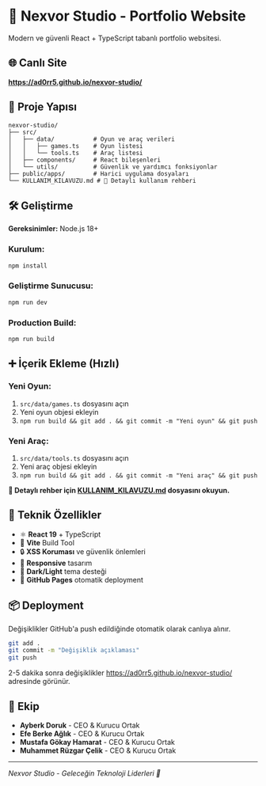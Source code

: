 # 🚀 Nexvor Studio - Portfolio Website

Modern ve güvenli React + TypeScript tabanlı portfolio websitesi.

## 🌐 Canlı Site

**https://ad0rr5.github.io/nexvor-studio/**

## 📁 Proje Yapısı

```
nexvor-studio/
├── src/
│   ├── data/           # Oyun ve araç verileri
│   │   ├── games.ts    # Oyun listesi
│   │   └── tools.ts    # Araç listesi
│   ├── components/     # React bileşenleri
│   └── utils/          # Güvenlik ve yardımcı fonksiyonlar
├── public/apps/        # Harici uygulama dosyaları
└── KULLANIM_KILAVUZU.md # 📖 Detaylı kullanım rehberi
```

## 🛠️ Geliştirme

**Gereksinimler:** Node.js 18+

### Kurulum:

```bash
npm install
```

### Geliştirme Sunucusu:

```bash
npm run dev
```

### Production Build:

```bash
npm run build
```

## ➕ İçerik Ekleme (Hızlı)

### Yeni Oyun:

1. `src/data/games.ts` dosyasını açın
2. Yeni oyun objesi ekleyin
3. `npm run build && git add . && git commit -m "Yeni oyun" && git push`

### Yeni Araç:

1. `src/data/tools.ts` dosyasını açın
2. Yeni araç objesi ekleyin
3. `npm run build && git add . && git commit -m "Yeni araç" && git push`

**📖 Detaylı rehber için [KULLANIM_KILAVUZU.md](./KULLANIM_KILAVUZU.md) dosyasını okuyun.**

## 🔧 Teknik Özellikler

- ⚛️ **React 19** + TypeScript
- 🎨 **Vite** Build Tool
- 🔒 **XSS Koruması** ve güvenlik önlemleri
- 📱 **Responsive** tasarım
- 🌙 **Dark/Light** tema desteği
- 🚀 **GitHub Pages** otomatik deployment

## 📦 Deployment

Değişiklikler GitHub'a push edildiğinde otomatik olarak canlıya alınır.

```bash
git add .
git commit -m "Değişiklik açıklaması"
git push
```

2-5 dakika sonra değişiklikler https://ad0rr5.github.io/nexvor-studio/ adresinde görünür.

## 👥 Ekip

- **Ayberk Doruk** - CEO & Kurucu Ortak
- **Efe Berke Ağlık** - CEO & Kurucu Ortak
- **Mustafa Gökay Hamarat** - CEO & Kurucu Ortak
- **Muhammet Rüzgar Çelik** - CEO & Kurucu Ortak

---

_Nexvor Studio - Geleceğin Teknoloji Liderleri 🚀_
